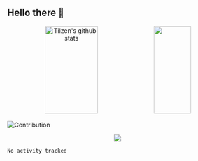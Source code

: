 ## Hello there 👋

<div align="center">
 <img width="49%" height="200em" src="https://github-readme-stats.vercel.app/api?username=Tilzen&show_icons=true&count_private=true&hide=contribs&hide_border=true&title_color=00bfbf&icon_color=00bfbf&text_color=c9d1d9&bg_color=0d1117" alt="Tilzen's github stats" /> 
  <img width="41%" height="200em" src="https://github-readme-stats.vercel.app/api/top-langs/?username=Tilzen&layout=compact&https://github-readme-stats.vercel.app/api/top-langs/?username=Tilzen&hide_border=true&exclude_repo=cpf-status-api,blackcodebrasil.github.io&hide_border=true&title_color=00bfbf&text_color=00bfbf&bg_color=0d1117&langs_count=15" />
</div>


![Contribution](https://activity-graph.herokuapp.com/graph?username=Tilzen&theme=gotham&hide_border=true&area=true)

<p align="center">
  <img src="https://github-profile-trophy.vercel.app/?username=Tilzen&theme=dracula&row=2&no-bg=true&column=3&margin-w=15&margin-h=15" />
</p>

<!--START_SECTION:waka-->

```text
No activity tracked
```

<!--END_SECTION:waka-->
